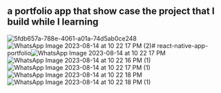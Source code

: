 a portfolio app that show case the project that I build while I learning
---


![5fdb657a-788e-4061-a01a-74d5ab0ce248](https://github.com/Vijayabaskar56/react-native-app-portfolio/assets/84858449/ed1beb33-95f2-4cfb-bc2d-43d7aa448ac8)![WhatsApp Image 2023-08-14 at 10 22 17 PM (2)](https://github.com/Vijayabaskar56/react-native-app-portfolio/assets/84858449/45e0e2c5-f6d3-47f4-9ec3-fd3c7d919701)# react-native-app-portfolio![WhatsApp Image 2023-08-14 at 10 22 17 PM](https://github.com/Vijayabaskar56/react-native-app-portfolio/assets/84858449/9bb0c831-89dd-4cdb-a7bb-a1ec0406e415)
![WhatsApp Image 2023-08-14 at 10 22 16 PM (1)](https://github.com/Vijayabaskar56/react-native-app-portfolio/assets/84858449/a16354b1-a196-4351-b2b9-322959a700dd)![WhatsApp Image 2023-08-14 at 10 22 17 PM (1)](https://github.com/Vijayabaskar56/react-native-app-portfolio/assets/84858449/e52ca887-c01c-4fe0-869b-cded7223d94c)![WhatsApp Image 2023-08-14 at 10 22 18 PM](https://github.com/Vijayabaskar56/react-native-app-portfolio/assets/84858449/65b8db03-b114-4346-8c11-1d44a2764a26)![WhatsApp Image 2023-08-14 at 10 22 18 PM (1)](https://github.com/Vijayabaskar56/react-native-app-portfolio/assets/84858449/825bed30-bc97-4178-830b-4c5bbfcfa18c)

